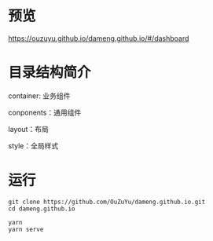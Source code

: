 # 预览
https://ouzuyu.github.io/dameng.github.io/#/dashboard

# 目录结构简介
container: 业务组件

conponents：通用组件

layout：布局

style：全局样式

# 运行
```
git clone https://github.com/OuZuYu/dameng.github.io.git
cd dameng.github.io

yarn
yarn serve
```
